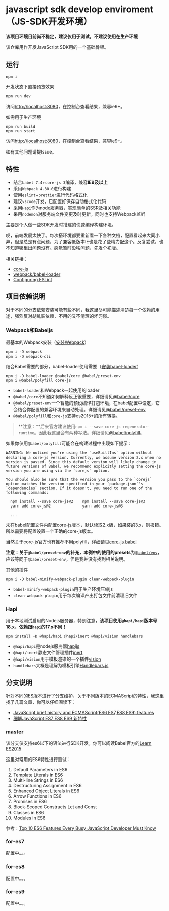 # javascript sdk develop enviroment（JS-SDK开发环境）

**该项目环境目前尚不稳定，建议仅用于测试，不建议使用在生产环境**

该仓库用作开发JavaScript SDK用的一个基础骨架。

## 运行

```
npm i
```

开发状态下直接预览效果

```
npm run dev
```

访问<http://localhost:8080>，在控制台查看结果，兼容ie9+。

如需用于生产环境

```
npm run build
npm run start
```

访问<http://localhost:8080>，在控制台查看结果，兼容ie9+。

如有其他问题请提Issue。

## 特性

* 结合`babel 7.4`+`core-js 3`编译，兼容**IE9及以上**
* 采用`Webpack 4.30.0`进行构建
* 使用`eslint`+`prettier`进行代码格式化
* 建议`vscode`开发，已配置好保存自动格式化代码
* 采用`Hapi`作为node服务器，实现简单的SSR及相关功能
* 采用`nodemon`对服务端文件变更及时更新，同时也支持Webpack监听

主要是个人做一些SDK开发时搭建的快速编译构建环境。

哎，前端发展太快了。每次搭环境都要重新看一下各种文档，配置看起来大同小异，但是总是有点问题，为了兼容低版本IE也是花了些精力配这个。反复尝试，也不知道哪里出问题没有。感觉暂时没啥问题，先发个初版。

相关链接：

* [core-js](https://github.com/zloirock/core-js)
* [webpack/babel-loader](https://webpack.docschina.org/loaders/babel-loader/)
* [Configuring ESLint](https://eslint.org/docs/user-guide/configuring)

## 项目依赖说明

对于不同的分支依赖安装可能有些不同，我这里尽可能描述清楚每一个依赖的用途，强烈反对胡乱装依赖，不用的又不清理的坏习惯。

### Webpack和Babeljs

最基本的Webpack安装（[安装Webpack](https://webpack.docschina.org/guides/installation/)）

```
npm i -D webpack
npm i -D webpack-cli
```

结合Babel需要的部分，babel-loader使用需要（[安装babel-loader](https://webpack.docschina.org/loaders/babel-loader/)）

```
npm i -D babel-loader @babel/core @babel/preset-env
npm i @babel/polyfill core-js
```

* `babel-loader`和Webpack一起使用的loader
* `@babel/core`不知道如何解释反正很重要，详细请见[@babel/core](https://babeljs.io/docs/en/next/babel-core.html)
* `@babel/preset-env`一个智能的预设编译打包环境，在babel配置中设定，它会结合你配置的兼容环境来自动处理。详细请见[@babel/preset-env](https://www.babeljs.cn/docs/babel-preset-env)
* `@babel/polyfill`和`core-js`支持es2015+的所有转换。

> **注意：**后来官方建议使用`npm i --save core-js regenerator-runtime`。因此我这里会有两种写法。详细请见[@babel/polyfill](https://www.babeljs.cn/docs/babel-polyfill)。

如果你仅用`@babel/polyfill`可能会在构建过程中出现如下提示：

```
WARNING: We noticed you're using the `useBuiltIns` option without declaring a core-js version. Currently, we assume version 2.x when no version is passed. Since this default version will likely change in future versions of Babel, we recommend explicitly setting the core-js version you are using via the `corejs` option.

You should also be sure that the version you pass to the `corejs` option matches the version specified in your `package.json`'s `dependencies` section. If it doesn't, you need to run one of the following commands:

  npm install --save core-js@2    npm install --save core-js@3
  yarn add core-js@2              yarn add core-js@3

  ...
```

未在babel配置文件内配置core-js版本，默认读取2.x版，如果装的3.x，则报错。所以需要将配置设置一个正确的core-js版本。

当然关于core-js官方也有推荐不用polyfill，详细请见[core-js babel](https://github.com/zloirock/core-js/blob/master/docs/2019-03-19-core-js-3-babel-and-a-look-into-the-future.md#babel)

**注意：**关于`@babel/preset-env`的补充，本例中的使用的**presets**为[`@babel/env`](https://babeljs.io/docs/en/usage#configuration)，应该等同于`@babel/preset-env`，但是我并没有找到相关说明。

其他的插件

```
npm i -D babel-minify-webpack-plugin clean-webpack-plugin
```

* `babel-minify-webpack-plugin`用于生产环境压缩js
* `clean-webpack-plugin`用于每次编译产出打包文件前清理旧文件

### Hapi

用于本地测试启用的Nodejs服务器，特别注意，**该项目使用`@hapi/hapi`版本号18.x，依赖跟`hapi`的17.x不同！**

```
npm install -D @hapi/hapi @hapi/inert @hapi/vision handlebars
```

* `@hapi/hapi`是nodejs服务器[hapijs](https://hapijs.com/)
* `@hapi/inert`静态文件管理插件[inert](https://github.com/hapijs/inert)
* `@hapi/vision`用于模板渲染的一个插件[vision](https://github.com/hapijs/vision)
* `handlebars`大概是理解为模板引擎[Handlebars.js](http://handlebarsjs.com/)

## 分支说明

针对不同的ES版本进行了分支维护，关于不同版本的ECMAScript的特性，我这里找了几篇文章，你可以仔细阅读下：

* [JavaScript brief history and ECMAScript(ES6,ES7,ES8,ES9) features](https://medium.com/@madasamy/javascript-brief-history-and-ecmascript-es6-es7-es8-features-673973394df4)
* [细解JavaScript ES7 ES8 ES9 新特性](https://segmentfault.com/a/1190000017174508)

### master

该分支仅支持es6以下的语法进行SDK开发。你可以阅读Babel官方的[Learn ES2015](https://babeljs.io/docs/en/learn.html)

这里对常用的ES6特性进行测试：

1. Default Parameters in ES6
1. Template Literals in ES6
1. Multi-line Strings in ES6
1. Destructuring Assignment in ES6
1. Enhanced Object Literals in ES6
1. Arrow Functions in ES6
1. Promises in ES6
1. Block-Scoped Constructs Let and Const
1. Classes in ES6
1. Modules in ES6

参考：[Top 10 ES6 Features Every Busy JavaScript Developer Must Know](https://webapplog.com/es6/)

### for-es7

配置中。。。

### for-es8

配置中。。。

### for-es9

配置中。。。
